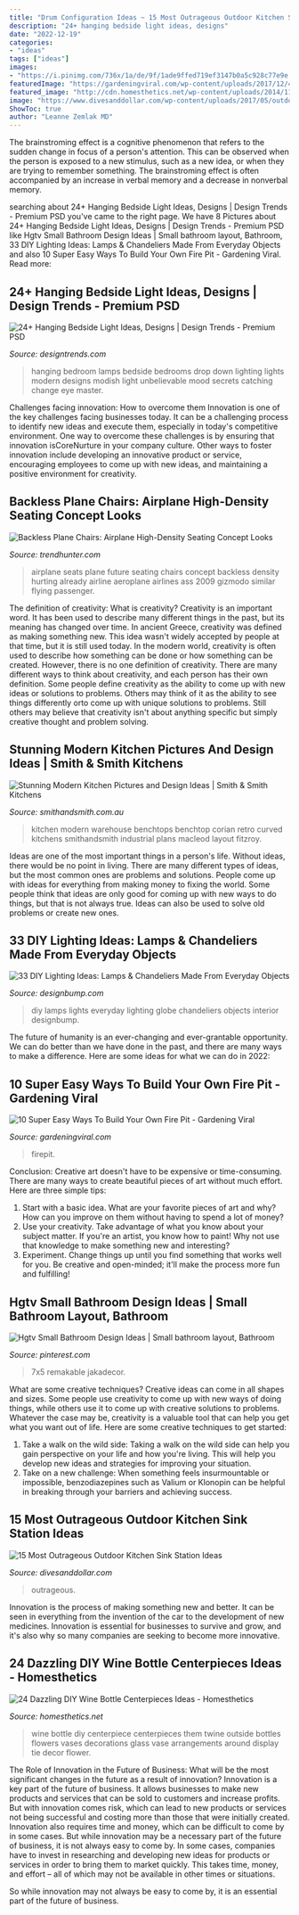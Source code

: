 ```yaml
---
title: "Drum Configuration Ideas ~ 15 Most Outrageous Outdoor Kitchen Sink Station Ideas"
description: "24+ hanging bedside light ideas, designs"
date: "2022-12-19"
categories:
- "ideas"
tags: ["ideas"]
images:
- "https://i.pinimg.com/736x/1a/de/9f/1ade9ffed719ef3147b0a5c928c77e9e.jpg"
featuredImage: "https://gardeningviral.com/wp-content/uploads/2017/12/4ce2f01a8ab75991ee53ca9d25d023f2-firepit-ideas-backyard-ideas.jpg"
featured_image: "http://cdn.homesthetics.net/wp-content/uploads/2014/11/21.jpg"
image: "https://www.divesanddollar.com/wp-content/uploads/2017/05/outdoor-kitchen-sink-station-14-FILEminimizer.jpg"
ShowToc: true
author: "Leanne Zemlak MD"
---
```



The brainstroming effect is a cognitive phenomenon that refers to the sudden change in focus of a person's attention. This can be observed when the person is exposed to a new stimulus, such as a new idea, or when they are trying to remember something. The brainstroming effect is often accompanied by an increase in verbal memory and a decrease in nonverbal memory.

	

		
searching about 24+ Hanging Bedside Light Ideas, Designs | Design Trends - Premium PSD you've came to the right page. We have 8 Pictures about 24+ Hanging Bedside Light Ideas, Designs | Design Trends - Premium PSD like Hgtv Small Bathroom Design Ideas | Small bathroom layout, Bathroom, 33 DIY Lighting Ideas: Lamps &amp; Chandeliers Made From Everyday Objects and also 10 Super Easy Ways To Build Your Own Fire Pit - Gardening Viral. Read more:
		
    
## 24+ Hanging Bedside Light Ideas, Designs | Design Trends - Premium PSD

<img loading=lazy src="https://images.designtrends.com/wp-content/uploads/2016/04/04071330/Modish-Bedside-Drop-Down-Lamps-Ideas.jpg" onerror="this.onerror=null;this.src='https://tse3.mm.bing.net/th?id=OIP.WkQuNjIhP2LL4ffBswNOqgHaJ4&amp;pid=15.1';" alt="24+ Hanging Bedside Light Ideas, Designs | Design Trends - Premium PSD">

_Source: designtrends.com_

>hanging bedroom lamps bedside bedrooms drop down lighting lights modern designs modish light unbelievable mood secrets catching change eye master. 

	

Challenges facing innovation: How to overcome them
Innovation is one of the key challenges facing businesses today. It can be a challenging process to identify new ideas and execute them, especially in today's competitive environment. One way to overcome these challenges is by ensuring that innovation isCoreNurture in your company culture. Other ways to foster innovation include developing an innovative product or service, encouraging employees to come up with new ideas, and maintaining a positive environment for creativity.

    
## Backless Plane Chairs: Airplane High-Density Seating Concept Looks

<img loading=lazy src="http://cdn.trendhunterstatic.com/thumbs/airplane-seating.jpeg" onerror="this.onerror=null;this.src='https://tse4.mm.bing.net/th?id=OIP.V7thQJtMUQR9nCK3PwNBZwHaE7&amp;pid=15.1';" alt="Backless Plane Chairs: Airplane High-Density Seating Concept Looks">

_Source: trendhunter.com_

>airplane seats plane future seating chairs concept backless density hurting already airline aeroplane airlines ass 2009 gizmodo similar flying passenger. 

	

The definition of creativity: What is creativity?
Creativity is an important word. It has been used to describe many different things in the past, but its meaning has changed over time. In ancient Greece, creativity was defined as making something new. This idea wasn't widely accepted by people at that time, but it is still used today. In the modern world, creativity is often used to describe how something can be done or how something can be created. However, there is no one definition of creativity. There are many different ways to think about creativity, and each person has their own definition. Some people define creativity as the ability to come up with new ideas or solutions to problems. Others may think of it as the ability to see things differently orto come up with unique solutions to problems. Still others may believe that creativity isn't about anything specific but simply creative thought and problem solving.

    
## Stunning Modern Kitchen Pictures And Design Ideas | Smith &amp; Smith Kitchens

<img loading=lazy src="http://www.smithandsmith.com.au/wp-content/gallery/retro/SmithandSmith_TimTurner2822.jpg" onerror="this.onerror=null;this.src='https://tse4.mm.bing.net/th?id=OIP.LfvKH4lAJwVPmFIlUm6EFwHaLG&amp;pid=15.1';" alt="Stunning Modern Kitchen Pictures and Design Ideas | Smith &amp; Smith Kitchens">

_Source: smithandsmith.com.au_

>kitchen modern warehouse benchtops benchtop corian retro curved kitchens smithandsmith industrial plans macleod layout fitzroy. 

	

Ideas are one of the most important things in a person's life. Without ideas, there would be no point in living. There are many different types of ideas, but the most common ones are problems and solutions. People come up with ideas for everything from making money to fixing the world. Some people think that ideas are only good for coming up with new ways to do things, but that is not always true. Ideas can also be used to solve old problems or create new ones.

    
## 33 DIY Lighting Ideas: Lamps &amp; Chandeliers Made From Everyday Objects

<img loading=lazy src="http://cdn.designbump.com/wp-content/uploads/2014/10/diy-lamps-chandeliers-interior-design-ideas-36.jpg" onerror="this.onerror=null;this.src='https://tse2.mm.bing.net/th?id=OIP.I1jJhwl5uesGRRYtUVmcCQHaLH&amp;pid=15.1';" alt="33 DIY Lighting Ideas: Lamps &amp; Chandeliers Made From Everyday Objects">

_Source: designbump.com_

>diy lamps lights everyday lighting globe chandeliers objects interior designbump. 

	

The future of humanity is an ever-changing and ever-grantable opportunity. We can do better than we have done in the past, and there are many ways to make a difference. Here are some ideas for what we can do in 2022: 

    
## 10 Super Easy Ways To Build Your Own Fire Pit - Gardening Viral

<img loading=lazy src="https://gardeningviral.com/wp-content/uploads/2017/12/4ce2f01a8ab75991ee53ca9d25d023f2-firepit-ideas-backyard-ideas.jpg" onerror="this.onerror=null;this.src='https://tse4.mm.bing.net/th?id=OIP.Rg3_B91rN7iNThRUb453EQHaRC&amp;pid=15.1';" alt="10 Super Easy Ways To Build Your Own Fire Pit - Gardening Viral">

_Source: gardeningviral.com_

>firepit. 

	

Conclusion:
Creative art doesn't have to be expensive or time-consuming. There are many ways to create beautiful pieces of art without much effort. Here are three simple tips: 
1) Start with a basic idea. What are your favorite pieces of art and why? How can you improve on them without having to spend a lot of money? 
2) Use your creativity. Take advantage of what you know about your subject matter. If you're an artist, you know how to paint! Why not use that knowledge to make something new and interesting? 
3) Experiment. Change things up until you find something that works well for you. Be creative and open-minded; it'll make the process more fun and fulfilling!

    
## Hgtv Small Bathroom Design Ideas | Small Bathroom Layout, Bathroom

<img loading=lazy src="https://i.pinimg.com/736x/1a/de/9f/1ade9ffed719ef3147b0a5c928c77e9e.jpg" onerror="this.onerror=null;this.src='https://tse3.mm.bing.net/th?id=OIP.GBSBgTj9hk9-1r2GEzNffwHaJ3&amp;pid=15.1';" alt="Hgtv Small Bathroom Design Ideas | Small bathroom layout, Bathroom">

_Source: pinterest.com_

>7x5 remakable jakadecor. 

	

What are some creative techniques?
Creative ideas can come in all shapes and sizes. Some people use creativity to come up with new ways of doing things, while others use it to come up with creative solutions to problems. Whatever the case may be, creativity is a valuable tool that can help you get what you want out of life. Here are some creative techniques to get started: 
1. Take a walk on the wild side: Taking a walk on the wild side can help you gain perspective on your life and how you're living. This will help you develop new ideas and strategies for improving your situation. 
2. Take on a new challenge: When something feels insurmountable or impossible, benzodiazepines such as Valium or Klonopin can be helpful in breaking through your barriers and achieving success.

    
## 15 Most Outrageous Outdoor Kitchen Sink Station Ideas

<img loading=lazy src="https://www.divesanddollar.com/wp-content/uploads/2017/05/outdoor-kitchen-sink-station-14-FILEminimizer.jpg" onerror="this.onerror=null;this.src='https://tse4.mm.bing.net/th?id=OIP.JZhGBOI4XXP8OPgg3d5H2QHaJ4&amp;pid=15.1';" alt="15 Most Outrageous Outdoor Kitchen Sink Station Ideas">

_Source: divesanddollar.com_

>outrageous. 

	

Innovation is the process of making something new and better. It can be seen in everything from the invention of the car to the development of new medicines. Innovation is essential for businesses to survive and grow, and it's also why so many companies are seeking to become more innovative.

    
## 24 Dazzling DIY Wine Bottle Centerpieces Ideas - Homesthetics

<img loading=lazy src="http://cdn.homesthetics.net/wp-content/uploads/2014/11/21.jpg" onerror="this.onerror=null;this.src='https://tse4.mm.bing.net/th?id=OIP.jV5_QzwihFu2Or9iSZ_ZfAHaLH&amp;pid=15.1';" alt="24 Dazzling DIY Wine Bottle Centerpieces Ideas - Homesthetics">

_Source: homesthetics.net_

>wine bottle diy centerpiece centerpieces them twine outside bottles flowers vases decorations glass vase arrangements around display tie decor flower. 

	

The Role of Innovation in the Future of Business: What will be the most significant changes in the future as a result of innovation?
Innovation is a key part of the future of business. It allows businesses to make new products and services that can be sold to customers and increase profits. But with innovation comes risk, which can lead to new products or services not being successful and costing more than those that were initially created. Innovation also requires time and money, which can be difficult to come by in some cases.
But while innovation may be a necessary part of the future of business, it is not always easy to come by. In some cases, companies have to invest in researching and developing new ideas for products or services in order to bring them to market quickly. This takes time, money, and effort – all of which may not be available in other times or situations.

So while innovation may not always be easy to come by, it is an essential part of the future of business.

